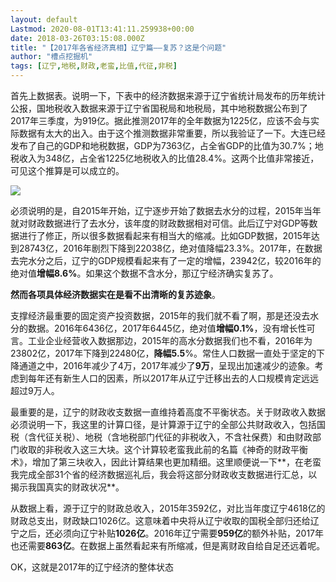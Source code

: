 ```yaml
---
layout: default
Lastmod: 2020-08-01T13:41:11.259938+00:00
date: 2018-03-26T03:15:08.000Z
title: "【2017年各省经济真相】辽宁篇——复苏？这是个问题"
author: "槽点挖掘机"
tags: [辽宁,地税,财政,老蛮,比值,代征,非税]
---
```



首先上数据表。说明一下，下表中的经济数据来源于辽宁省统计局发布的历年统计公报，国地税收入数据来源于辽宁省国税局和地税局，其中地税数据公布到了2017年三季度，为919亿。据此推测2017年的全年数据为1225亿，应该不会与实际数据有太大的出入。由于这个推测数据非常重要，所以我验证了一下。大连已经发布了自己的GDP和地税数据，GDP为7363亿，占全省GDP的比值为30.7%；地税收入为348亿，占全省1225亿地税收入的比值28.4%。这两个比值非常接近，可见这个推算是可以成立的。

![](https://images.weserv.nl/?url=https%3A//m1.ablwang.com/uploadfile/2018/0326/20180326105810545.jpg)

必须说明的是，自2015年开始，辽宁逐步开始了数据去水分的过程，2015年当年就对财政数据进行了去水分，该年度的财政数据相对可信。此后辽宁对GDP等数据进行了修正，所以很多数据看起来有相当大的缩减。比如GDP数据，2015年达到28743亿，2016年剧烈下降到22038亿，绝对值降幅23.3%。2017年，在数据去完水分之后，辽宁的GDP规模看起来有了一定的增幅，23942亿，较2016年的绝对值**增幅8.6%**。如果这个数据不含水分，那辽宁经济确实复苏了。

**然而各项具体经济数据实在是看不出清晰的复苏迹象**。

支撑经济最重要的固定资产投资数据，2015年的我们就不看了啊，那是还没去水分的数据。2016年6436亿，2017年6445亿，绝对值**增幅0.1%**，没有增长性可言。工业企业经营收入数据那边，2015年的高水分数据我们也不看，2016年为23802亿，2017年下降到22480亿，**降幅5.5**%。常住人口数据一直处于坚定的下降通道之中，2016年减少了4万，2017年减少了**9万**，呈现出加速减少的迹象。考虑到每年还有新生人口的因素，所以2017年从辽宁迁移出去的人口规模肯定远远超过9万人。

最重要的是，辽宁的财政收支数据一直维持着高度不平衡状态。关于财政收入数据必须说明一下，我这里的计算口径，是计算源于辽宁的全部公共财政收入，包括国税（含代征关税）、地税（含地税部门代征的非税收入，不含社保费）和由财政部门收取的非税收入这三大块。这个计算较老蛮我此前的名篇《神奇的财政平衡术》，增加了第三块收入，因此计算结果也更加精细。这里顺便说一下**，在老蛮我完成全部31个省的经济数据巡礼后，我会将这部分财政收支数据进行汇总，以揭示我国真实的财政状况**。

从数据上看，源于辽宁的财政总收入，2015年3592亿，对比当年度辽宁4618亿的财政总支出，财政缺口1026亿。这意味着中央将从辽宁收取的国税全部归还给辽宁之后，还必须向辽宁补贴**1026亿**。2016年辽宁需要**959亿**的额外补贴，2017年也还需要**863亿**。在数据上虽然看起来有所缩减，但是离财政自给自足还远着呢。

OK，这就是2017年的辽宁经济的整体状态
